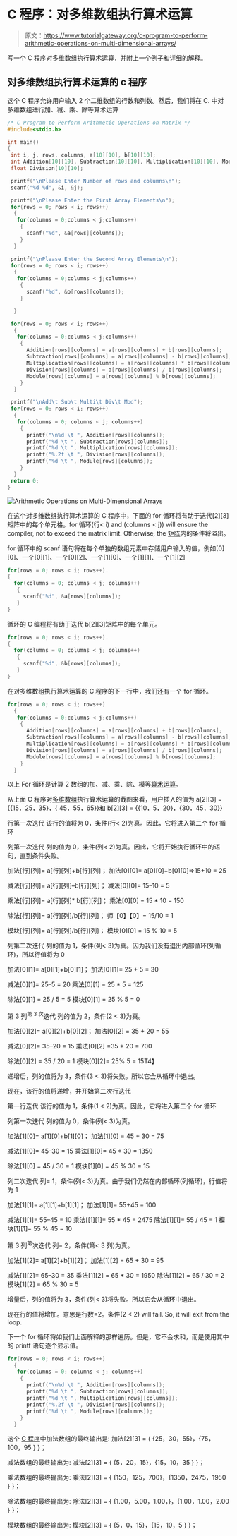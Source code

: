 # C 程序：对多维数组执行算术运算

> 原文：<https://www.tutorialgateway.org/c-program-to-perform-arithmetic-operations-on-multi-dimensional-arrays/>

写一个 C 程序对多维数组执行算术运算，并附上一个例子和详细的解释。

## 对多维数组执行算术运算的 c 程序

这个 C 程序允许用户输入 2 个二维数组的行数和列数。然后，我们将在 C. 中对多维数组进行加、减、乘、除等算术运算

```c
/* C Program to Perform Arithmetic Operations on Matrix */
#include<stdio.h>

int main()
{
 int i, j, rows, columns, a[10][10], b[10][10];
 int Addition[10][10], Subtraction[10][10], Multiplication[10][10], Module[10][10];
 float Division[10][10];

 printf("\nPlease Enter Number of rows and columns\n");
 scanf("%d %d", &i, &j);

 printf("\nPlease Enter the First Array Elements\n");
 for(rows = 0; rows < i; rows++)
  {
   for(columns = 0;columns < j;columns++)
    {
      scanf("%d", &a[rows][columns]);
    }
  }

 printf("\nPlease Enter the Second Array Elements\n");
 for(rows = 0; rows < i; rows++)
  {
   for(columns = 0;columns < j;columns++)
    {
      scanf("%d", &b[rows][columns]);
    }

  }

 for(rows = 0; rows < i; rows++)
  {
   for(columns = 0;columns < j;columns++)
    {
      Addition[rows][columns] = a[rows][columns] + b[rows][columns];  
      Subtraction[rows][columns] = a[rows][columns] - b[rows][columns];  
      Multiplication[rows][columns] = a[rows][columns] * b[rows][columns];  
      Division[rows][columns] = a[rows][columns] / b[rows][columns];  
      Module[rows][columns] = a[rows][columns] % b[rows][columns];   
    }
  }

 printf("\nAdd\t Sub\t Multi\t Div\t Mod");
 for(rows = 0; rows < i; rows++)
  {
   for(columns = 0; columns < j; columns++)
    {
      printf("\n%d \t ", Addition[rows][columns]);
      printf("%d \t ", Subtraction[rows][columns]);
      printf("%d \t ", Multiplication[rows][columns]);
      printf("%.2f \t ", Division[rows][columns]);
      printf("%d \t ", Module[rows][columns]);
    }
  }
 return 0;
} 
```

![Arithmetic Operations on Multi-Dimensional Arrays](img/708acffccc07ef1e9ce2b1e1a99eb949.png)

在这个对多维数组执行算术运算的 C 程序中，下面的 for 循环将有助于迭代[2][3]矩阵中的每个单元格。for 循环(行< i) and (columns < j)) will ensure the compiler, not to exceed the matrix limit. Otherwise, the [矩阵](https://www.tutorialgateway.org/two-dimensional-array-in-c/)内的条件将溢出。

for 循环中的 scanf 语句将在每个单独的数组元素中存储用户输入的值，例如[0][0]、一个[0][1]、一个[0][2]、一个[1][0]、一个[1][1]、一个[1][2]

```c
for(rows = 0; rows < i; rows++).
{
  for(columns = 0; columns < j; columns++)
   {
     scanf("%d", &a[rows][columns]);
   }
}
```

循环的 C 编程将有助于迭代 b[2][3]矩阵中的每个单元。

```c
for(rows = 0; rows < i; rows++).
{
  for(columns = 0; columns < j; columns++)
   {
     scanf("%d", &b[rows][columns]);
   }
}
```

在对多维数组执行算术运算的 C 程序的下一行中，我们还有一个 for 循环。

```c
for(rows = 0; rows < i; rows++)
  {
   for(columns = 0;columns < j;columns++)
    {
      Addition[rows][columns] = a[rows][columns] + b[rows][columns];  
      Subtraction[rows][columns] = a[rows][columns] - b[rows][columns];  
      Multiplication[rows][columns] = a[rows][columns] * b[rows][columns];  
      Division[rows][columns] = a[rows][columns] / b[rows][columns];  
      Module[rows][columns] = a[rows][columns] % b[rows][columns];   
    }
  }
```

以上 For 循环是计算 2 数组的加、减、乘、除、模等[算术运算](https://www.tutorialgateway.org/arithmetic-operators-in-c/)。

从上面 C 程序对[多维数组](https://www.tutorialgateway.org/multi-dimensional-array-in-c/)执行算术运算的截图来看，用户插入的值为
a[2][3] = {{15，25，35}，{ 45，55，65}}和
b[2][3] = {{10，5，20}，{30，45，30}}

行第一次迭代
该行的值将为 0，条件(行< 2)为真。因此，它将进入第二个 for 循环

列第一次迭代
列的值为 0，条件(列< 2)为真。因此，它将开始执行循环中的语句，直到条件失败。

加法[行][列]= a[行][列]+b[行][列]；
加法[0][0]= a[0][0]+b[0][0]=>15+10 = 25

减法[行][列]= a[行][列]–b[行][列]；
减法[0][0]= 15–10 = 5

乘法[行][列]= a[行][列]* b[行][列]；
乘法[0][0] = 15 * 10 = 150

除法[行][列]= a[行][列]/b[行][列]；
师【0】【0】= 15/10 = 1

模块[行][列]= a[行][列]/b[行][列]；
模块[0][0] = 15 % 10 = 5

列第二次迭代
列的值为 1，条件(列< 3)为真。因为我们没有退出内部循环(列循环)，所以行值将为 0

加法[0][1]= a[0][1]+b[0][1]；
加法[0][1]= 25 + 5 = 30

减法[0][1]= 25–5 = 20
乘法[0][1] = 25 * 5 = 125

除法[0][1] = 25 / 5 = 5
模块[0][1] = 25 % 5 = 0

第 3 列<sup>第 3 次</sup>迭代
列的值为 2，条件(2 < 3)为真。

加法[0][2]= a[0][2]+b[0][2]；
加法[0][2] = 35 + 20 = 55

减法[0][2]= 35–20 = 15
乘法[0][2] =35 * 20 = 700

除法[0][2] = 35 / 20 = 1
模块[0][2]= 25% 5 = 15T4】

递增后，列的值将为 3，条件(3 < 3)将失败。所以它会从循环中退出。

现在，该行的值将递增，并开始第二次行迭代

第一行迭代
该行的值为 1，条件(1 < 2)为真。因此，它将进入第二个 for 循环

列第一次迭代
列的值为 0，条件(列< 3)为真。

加法[1][0]= a[1][0]+b[1][0]；
加法[1][0] = 45 + 30 = 75

减法[1][0]= 45–30 = 15
乘法[1][0]= 45 * 30 = 1350

除法[1][0] = 45 / 30 = 1
模块[1][0] = 45 % 30 = 15

列二次迭代
列= 1，条件(列< 3)为真。由于我们仍然在内部循环(列循环)，行值将为 1

加法[1][1]= a[1][1]+b[1][1]；
加法[1][1]= 55+45 = 100

减法[1][1]= 55–45 = 10
乘法[[1][1]= 55 * 45 = 2475
除法[1][1]= 55 / 45 = 1
模块[1][1]= 55 % 45 = 10

第 3 列<sup>第</sup>次迭代
列= 2，条件(第< 3 列)为真。

加法[1][2]= a[1][2]+b[1][2]；
加法[1][2] = 65 + 30 = 95

减法[1][2]= 65–30 = 35
乘法[1][2] = 65 * 30 = 1950
除法[1][2] = 65 / 30 = 2
模块[1][2] = 65 % 30 = 5

增量后，列的值将为 3，条件(列< 3)将失败。所以它会从循环中退出。

现在行的值将增加。意思是行数=2。条件(2 < 2) will fail. So, it will exit from the loop.

下一个 for 循环将如我们上面解释的那样遍历。但是，它不会求和，而是使用其中的 printf 语句逐个显示值。

```c
for(rows = 0; rows < i; rows++)
  {
   for(columns = 0; columns < j; columns++)
    {
      printf("\n%d \t ", Addition[rows][columns]);
      printf("%d \t ", Subtraction[rows][columns]);
      printf("%d \t ", Multiplication[rows][columns]);
      printf("%.2f \t ", Division[rows][columns]);
      printf("%d \t ", Module[rows][columns]);
    }
  }
```

这个 [C 程序](https://www.tutorialgateway.org/c-programming-examples/)中加法数组的最终输出是:
加法[2][3] = { {25，30，55}，{75，100，95 } }；

减法数组的最终输出为:
减法[2][3] = { {5，20，15}，{15，10，35 } }；

乘法数组的最终输出为:
乘法[2][3] = { {150，125，700}，{1350，2475，1950 } }；

除法数组的最终输出为:
除法[2][3] = { {1.00，5.00，1.00，}，{1.00，1.00，2.00 } }；

模块数组的最终输出为:
模块[2][3] = { {5，0，15}，{15，10，5 } }；